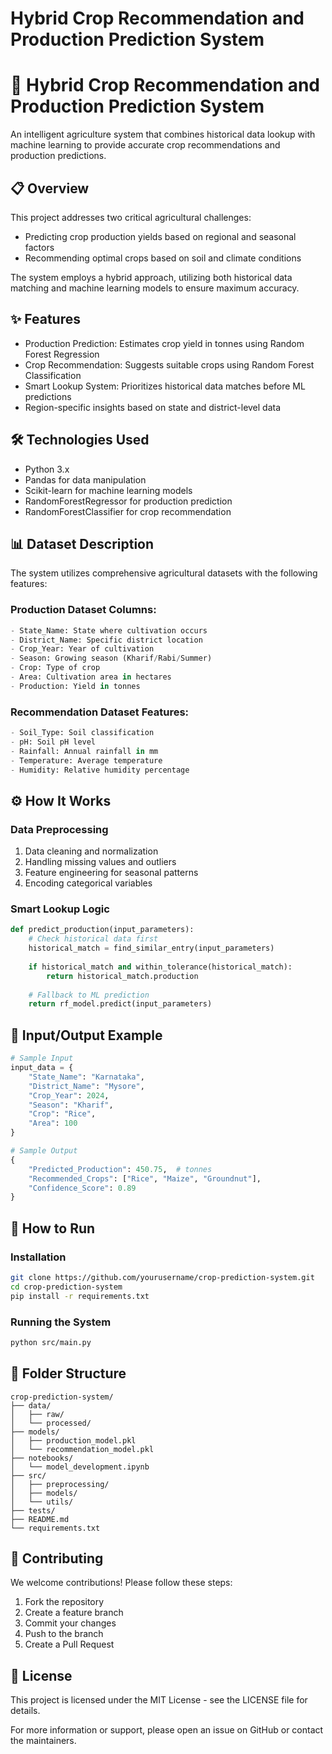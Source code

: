 # Hybrid Crop Recommendation and Production Prediction System

# 🌾 Hybrid Crop Recommendation and Production Prediction System

An intelligent agriculture system that combines historical data lookup with machine learning to provide accurate crop recommendations and production predictions.

## 📋 Overview

This project addresses two critical agricultural challenges:

- Predicting crop production yields based on regional and seasonal factors
- Recommending optimal crops based on soil and climate conditions

The system employs a hybrid approach, utilizing both historical data matching and machine learning models to ensure maximum accuracy.

## ✨ Features

- Production Prediction: Estimates crop yield in tonnes using Random Forest Regression
- Crop Recommendation: Suggests suitable crops using Random Forest Classification
- Smart Lookup System: Prioritizes historical data matches before ML predictions
- Region-specific insights based on state and district-level data

## 🛠️ Technologies Used

- Python 3.x
- Pandas for data manipulation
- Scikit-learn for machine learning models
- RandomForestRegressor for production prediction
- RandomForestClassifier for crop recommendation

## 📊 Dataset Description

The system utilizes comprehensive agricultural datasets with the following features:

### Production Dataset Columns:

```python
- State_Name: State where cultivation occurs
- District_Name: Specific district location
- Crop_Year: Year of cultivation
- Season: Growing season (Kharif/Rabi/Summer)
- Crop: Type of crop
- Area: Cultivation area in hectares
- Production: Yield in tonnes

```

### Recommendation Dataset Features:

```python
- Soil_Type: Soil classification
- pH: Soil pH level
- Rainfall: Annual rainfall in mm
- Temperature: Average temperature
- Humidity: Relative humidity percentage

```

## ⚙️ How It Works

### Data Preprocessing

1. Data cleaning and normalization
2. Handling missing values and outliers
3. Feature engineering for seasonal patterns
4. Encoding categorical variables

### Smart Lookup Logic

```python
def predict_production(input_parameters):
    # Check historical data first
    historical_match = find_similar_entry(input_parameters)
    
    if historical_match and within_tolerance(historical_match):
        return historical_match.production
    
    # Fallback to ML prediction
    return rf_model.predict(input_parameters)

```

## 📝 Input/Output Example

```python
# Sample Input
input_data = {
    "State_Name": "Karnataka",
    "District_Name": "Mysore",
    "Crop_Year": 2024,
    "Season": "Kharif",
    "Crop": "Rice",
    "Area": 100
}

# Sample Output
{
    "Predicted_Production": 450.75,  # tonnes
    "Recommended_Crops": ["Rice", "Maize", "Groundnut"],
    "Confidence_Score": 0.89
}

```

## 🚀 How to Run

### Installation

```bash
git clone https://github.com/yourusername/crop-prediction-system.git
cd crop-prediction-system
pip install -r requirements.txt

```

### Running the System

```bash
python src/main.py

```

## 📁 Folder Structure

```
crop-prediction-system/
├── data/
│   ├── raw/
│   └── processed/
├── models/
│   ├── production_model.pkl
│   └── recommendation_model.pkl
├── notebooks/
│   └── model_development.ipynb
├── src/
│   ├── preprocessing/
│   ├── models/
│   └── utils/
├── tests/
├── README.md
└── requirements.txt

```

## 🤝 Contributing

We welcome contributions! Please follow these steps:

1. Fork the repository
2. Create a feature branch
3. Commit your changes
4. Push to the branch
5. Create a Pull Request

## 📄 License

This project is licensed under the MIT License - see the LICENSE file for details.

<aside>
For more information or support, please open an issue on GitHub or contact the maintainers.

</aside>